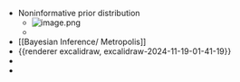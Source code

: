 - Noninformative prior distribution
	- ![image.png](../assets/image_1727784286376_0.png)
	-
- [[Bayesian Inference/ Metropolis]]
- {{renderer excalidraw, excalidraw-2024-11-19-01-41-19}}
-
-